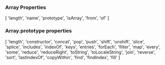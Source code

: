 ### Array Properties
[ 
'length', 
'name', 
'prototype', 
'isArray', 
'from', 
'of'
]

### Array.prototype properties
[ 
'length',
'constructor',
'concat',
'pop',
'push',
'shift',
'unshift',
'slice',
'splice',
'includes',
'indexOf',
'keys',
'entries',
'forEach',
'filter',
'map',
'every',
'some',
'reduce',
'reduceRight',
'toString',
'toLocaleString',
'join',
'reverse',
'sort',
'lastIndexOf',
'copyWithin',
'find',
'findIndex',
'fill'
]

